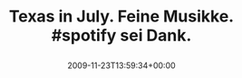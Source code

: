 ---
retweeted: false
source: <a href="http://twitter.com" rel="nofollow">Twitter Web Client</a>
entities:
  hashtags:
  - text: spotify
    indices:
    - '30'
    - '38'
  symbols: []
  user_mentions: []
  urls: []
display_text_range:
- '0'
- '48'
favorite_count: '0'
id_str: '5976837747'
truncated: false
retweet_count: '0'
id: '5976837747'
created_at: Mon Nov 23 13:59:34 +0000 2009
favorited: false
full_text: 'Texas in July. Feine Musikke. #spotify sei Dank.'
lang: de
tags:
- spotify
- pesos/twitter
date: '2009-11-23T13:59:34+00:00'
src: https://twitter.com/bascht/status/5976837747
original_url: https://twitter.com/bascht/status/5976837747
type: twitter_tweet
text: 'Texas in July. Feine Musikke. #spotify sei Dank.'
title: 'Texas in July. Feine Musikke. #spotify sei Dank.

  '

---